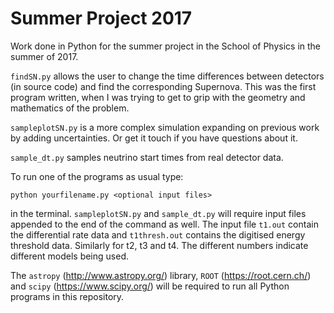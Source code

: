 # Summer Project 2017
Work done in Python for the summer project in the School of Physics in the summer of 2017.

`findSN.py` allows the user to change the time differences between detectors (in source code) and find the corresponding Supernova.  This was the first program written, when I was trying to get to grip with the geometry and mathematics of the problem.

`sampleplotSN.py` is a more complex simulation expanding on previous work by adding uncertainties.  Or get it touch if you have questions about it. 

`sample_dt.py` samples neutrino start times from real detector data.

To run one of the programs as usual type:

`python yourfilename.py <optional input files>`

in the terminal.  `sampleplotSN.py` and `sample_dt.py` will require input files appended to the end of the command as well.  The input file `t1.out` contain the differential rate data and `t1thresh.out` contains the digitised energy threshold data.  Similarly for t2, t3 and t4.  The different numbers indicate different models being used.

The `astropy` (http://www.astropy.org/) library, `ROOT` (https://root.cern.ch/) and `scipy` (https://www.scipy.org/) will be required to run all Python programs in this repository. 
